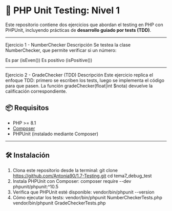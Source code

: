# 🧪 PHP Unit Testing: Nivel 1

Este repositorio contiene dos ejercicios que abordan el testing en PHP con PHPUnit, incluyendo prácticas de **desarrollo guiado por tests (TDD)**.

---
Ejercicio 1 - NumberChecker
Descripción
Se testea la clase NumberChecker, que permite verificar si un número:

Es par (isEven())
Es positivo (isPositive())

---
Ejercicio 2 - GradeChecker (TDD)
Descripción
Este ejercicio replica el enfoque TDD: primero se escriben los tests, luego se implementa el código para que pasen. La función gradeChecker(float|int $nota) devuelve la calificación correspondiente.

## 📦 Requisitos

- PHP >= 8.1
- [Composer](https://getcomposer.org/)
- PHPUnit (instalado mediante Composer)

---

## 🛠️ Instalación

1. Clona este repositorio desde la terminal:
git clone <https://github.com/Antonia90/1.7-Testing.git>
cd tema7_debug_test
2. Instala PHPUnit con Composer:
composer require --dev phpunit/phpunit:^10.5
3. Verifica que PHPUnit esté disponible:
vendor/bin/phpunit --version
4. Cómo ejecutar los tests:
vendor/bin/phpunit NumberCheckerTests.php
vendor/bin/phpunit GradeCheckerTests.php
